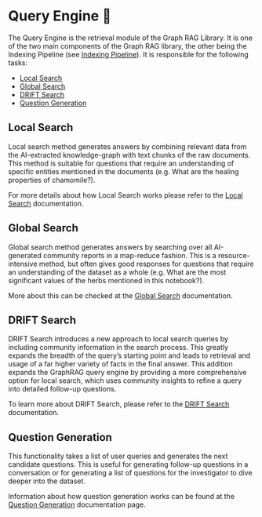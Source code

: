 # Query Engine 🔎

The Query Engine is the retrieval module of the Graph RAG Library. It is one of the two main components of the Graph RAG library, the other being the Indexing Pipeline (see [Indexing Pipeline](../index/overview.md)).
It is responsible for the following tasks:

- [Local Search](#local-search)
- [Global Search](#global-search)
- [DRIFT Search](#drift-search)
- [Question Generation](#question-generation)

## Local Search

Local search method generates answers by combining relevant data from the AI-extracted knowledge-graph with text chunks of the raw documents. This method is suitable for questions that require an understanding of specific entities mentioned in the documents (e.g. What are the healing properties of chamomile?).

For more details about how Local Search works please refer to the [Local Search](local_search.md) documentation.

## Global Search

Global search method generates answers by searching over all AI-generated community reports in a map-reduce fashion. This is a resource-intensive method, but often gives good responses for questions that require an understanding of the dataset as a whole (e.g. What are the most significant values of the herbs mentioned in this notebook?).

More about this can be checked at the [Global Search](global_search.md) documentation.

## DRIFT Search

DRIFT Search introduces a new approach to local search queries by including community information in the search process. This greatly expands the breadth of the query’s starting point and leads to retrieval and usage of a far higher variety of facts in the final answer. This addition expands the GraphRAG query engine by providing a more comprehensive option for local search, which uses community insights to refine a query into detailed follow-up questions.

To learn more about DRIFT Search, please refer to the [DRIFT Search](drift_search.md) documentation.

## Question Generation

This functionality takes a list of user queries and generates the next candidate questions. This is useful for generating follow-up questions in a conversation or for generating a list of questions for the investigator to dive deeper into the dataset.

Information about how question generation works can be found at the [Question Generation](question_generation.md) documentation page.
